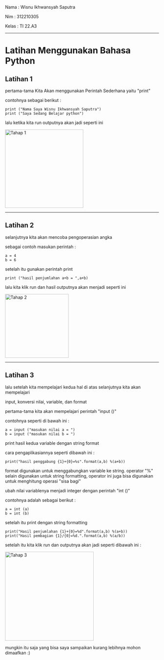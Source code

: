 Nama : Wisnu Ikhwansyah Saputra

Nim : 312210305

Kelas : TI 22.A3

---

# Latihan Menggunakan Bahasa Python
## Latihan 1

pertama-tama Kita Akan menggunakan Perintah Sederhana yaitu "print"

contohnya sebagai berikut : 

    print ("Nama Saya Wisnu Ikhwansyah Saputra")
    print ("Saya Sedang Belajar python")
    
lalu ketika kita run outputnya akan jadi seperti ini

<img width="256" alt="Tahap 1" src="https://user-images.githubusercontent.com/110619093/197369321-91668ff8-bc08-4699-b55e-6690ef93e38b.png">

---

## Latihan 2

selanjutnya kita akan mencoba pengoperasian angka

sebagai contoh masukan perintah :

    a = 4
    b = 6
    
setelah itu gunakan perintah print

    print ("hasil penjumlahan a+b = ",a+b)
    
lalu kita klik run dan hasil outputnya akan menjadi seperti ini

<img width="208" alt="Tahap 2" src="https://user-images.githubusercontent.com/110619093/197369569-5c08f686-76ae-42b0-8f4d-c833db74676b.png">

---

## Latihan 3

lalu setelah kita mempelajari kedua hal di atas selanjutnya kita akan mempelajari 

input, konversi nilai, variable, dan format

pertama-tama kita akan mempelajari perintah "input ()" 

contohnya seperti di bawah ini :

    a = input ("masukan nilai a = ")
    b = input ("masukan nilai b = ")
    
print hasil kedua variable dengan string format

cara pengaplikasiannya seperti dibawah ini :

    print("hasil penggabung {1}+{0}=%s".format(a,b) %(a+b))
    
format digunakan untuk menggabungkan variable ke string. operator "%" selain digunakan untuk string formatting, operator ini juga bisa digunakan untuk menghitung operasi "sisa bagi"

ubah nilai variablenya menjadi integer dengan perintah "int ()"

contohnya adalah sebagai berikut :

    a = int (a)
    b = int (b)
    
setelah itu print dengan string formatting

    print("Hasil penjumlahan {1}+{0}=%d".format(a,b) %(a+b))
    print("Hasil pembagian {1}/{0}=%d.".format(a,b) %(a/b))
    
setelah itu kita klik run dan outputnya akan jadi seperti dibawah ini :

<img width="290" alt="Tahap 3" src="https://user-images.githubusercontent.com/110619093/197370282-68c5ebce-0dc2-4bd6-beec-7a0c9c83d56c.png">

mungkin itu saja yang bisa saya sampaikan kurang lebihnya mohon dimaafkan :)
